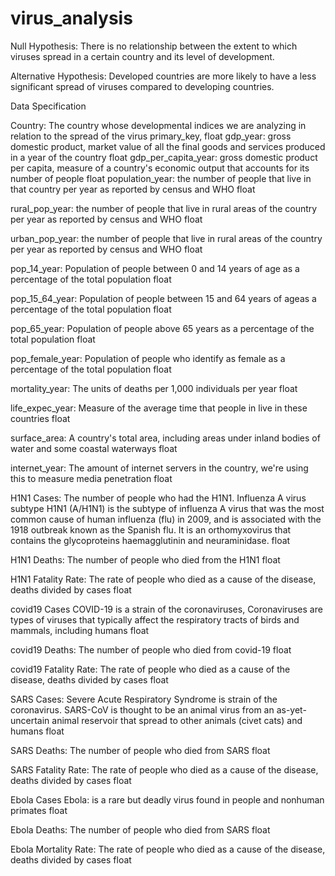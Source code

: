 # virus_analysis
Null Hypothesis:
There is no relationship between the extent to which viruses spread in a certain country and its level of development.

Alternative Hypothesis:
Developed countries are more likely to have a less significant spread of viruses compared to developing countries.

Data Specification

Country:	The country whose developmental indices we are analyzing in relation to the spread of the virus	primary_key, float
gdp_year:	gross domestic product, market value of all the final goods and services produced in a year of the country	float
gdp_per_capita_year:	gross domestic product per capita, measure of a country's economic output that accounts for its number of people	float
population_year:	the number of people that live in that country per year as reported by census and WHO	float

rural_pop_year:	the number of people that live in rural areas of the country per year as reported by census and WHO	float

urban_pop_year:	the number of people that live in rural areas of the country per year as reported by census and WHO	float

pop_14_year:	Population of people between 0 and 14 years of age as a percentage of the total population	float

pop_15_64_year:	Population of people between 15 and 64 years of ageas a percentage of the total population	float

pop_65_year:	Population of people above 65 years as a percentage of the total population	float

pop_female_year:	Population of people who identify as female as a percentage of the total population	float

mortality_year:	The units of deaths per 1,000 individuals per year	float

life_expec_year:	Measure of the average time that people in live in these countries	float

surface_area:	A country's total area, including areas under inland bodies of water and some coastal waterways	float

internet_year:	The amount of internet servers in the country, we're using this to measure media penetration	float

H1N1 Cases:	The number of people who had the H1N1. Influenza A virus subtype H1N1 (A/H1N1) is the subtype of influenza A virus that was the most common cause of human influenza (flu) in 2009, and is associated with the 1918 outbreak known as the Spanish flu. It is an orthomyxovirus that contains the glycoproteins haemagglutinin and neuraminidase.	float

H1N1 Deaths:	The number of people who died from the H1N1	float

H1N1 Fatality Rate:	The rate of people who died as a cause of the disease, deaths divided by cases	float

covid19 Cases	COVID-19 is a strain of the coronaviruses, Coronaviruses are types of viruses that typically affect the respiratory tracts of birds and mammals, including humans	float

covid19 Deaths:	The number of people who died from covid-19	float

covid19 Fatality Rate:	The rate of people who died as a cause of the disease, deaths divided by cases	float

SARS Cases:	Severe Acute Respiratory Syndrome is strain of the coronavirus. SARS-CoV is thought to be an animal virus from an as-yet-uncertain animal reservoir that spread to other animals (civet cats) and humans	float

SARS Deaths:	The number of people who died from SARS	float

SARS Fatality Rate:	The rate of people who died as a cause of the disease, deaths divided by cases	float

Ebola Cases	Ebola: is a rare but deadly virus found in people and nonhuman primates	float

Ebola Deaths:	The number of people who died from SARS	float

Ebola Mortality Rate:	The rate of people who died as a cause of the disease, deaths divided by cases	float
